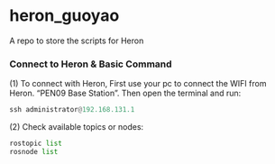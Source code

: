 # heron_guoyao
A repo to store the scripts for Heron

### Connect to Heron & Basic Command
(1) To connect with Heron, First use your pc to connect the WIFI from Heron. “PEN09 Base Station”. Then open the terminal and run:
```python
ssh administrator@192.168.131.1
```
(2) Check available topics or nodes:
```python
rostopic list
rosnode list
```
